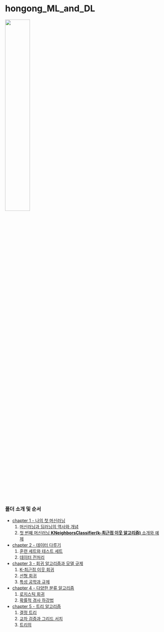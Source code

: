 # hongong_ML_and_DL

<img src="https://user-images.githubusercontent.com/80456601/131448592-21afcb85-2387-42fa-849f-a978d45cf558.png" width="40%" height="40%"/>

### 폴더 소개 및 순서
- [chapter 1 - 나의 첫 머신러닝](https://github.com/Ki-Sung/hongong_ML_and_DL/tree/chap1)
  1) [머신러닝과 딥러닝의 역사와 개념](https://nbviewer.jupyter.org/github/Ki-Sung/hongong_ML_and_DL/blob/chap1/01_Machin_Learning_and_Deep_Learning.ipynb)
  2) [첫 번째 머신러닝 **KNeighborsClassifier(k-최근접 이웃 알고리즘)** 소개와 예제](https://nbviewer.jupyter.org/github/Ki-Sung/hongong_ML_and_DL/blob/chap1/02_market_and_machine_learning.ipynb)
- [chapter 2 - 데이터 다루기](https://github.com/Ki-Sung/hongong_ML_and_DL/tree/chap2)
  1) [훈련 세트와 테스트 세트](https://nbviewer.jupyter.org/github/Ki-Sung/hongong_ML_and_DL/blob/chap2/2-1_training_set_and_test_set.ipynb)
  2) [데이터 전처리](https://nbviewer.jupyter.org/github/Ki-Sung/hongong_ML_and_DL/blob/chap2/2-2_preprocessing_dataset.ipynb)
- [chapter 3 - 회귀 알고리즘과 모델 규제](https://github.com/Ki-Sung/hongong_ML_and_DL/tree/chap3)
  1) [K-최근접 이웃 회귀](https://nbviewer.jupyter.org/github/Ki-Sung/hongong_ML_and_DL/blob/chap3/3-1_KNeighborsRegressor.ipynb)
  2) [선형 회귀](https://nbviewer.jupyter.org/github/Ki-Sung/hongong_ML_and_DL/blob/main/chapter_3/3-2_LinearRegression.ipynb)
  3) [특성 공학과 규제](https://nbviewer.jupyter.org/github/Ki-Sung/hongong_ML_and_DL/blob/main/chapter_3/3-3_Feature_Engineering_and_Regularization.ipynb)
- [chapter 4 - 다양한 분류 알고리즘](https://github.com/Ki-Sung/hongong_ML_and_DL/tree/chap4)
  1) [로지스틱 회귀](https://nbviewer.jupyter.org/github/Ki-Sung/hongong_ML_and_DL/blob/chap4/4-1_Logistic_Regression.ipynb)
  2) [확률적 경사 하강법](https://nbviewer.jupyter.org/github/Ki-Sung/hongong_ML_and_DL/blob/main/chapter_4/4-2_Stochastic%20Gradient%20Descent.ipynb)
- [chapter 5 - 트리 알고리즘](https://github.com/Ki-Sung/hongong_ML_and_DL/tree/chap5)
  1) [결정 트리](https://nbviewer.jupyter.org/github/Ki-Sung/hongong_ML_and_DL/blob/chap5/5-1_decision_tree.ipynb) 
  2) [교차 검증과 그리드 서치](https://nbviewer.jupyter.org/github/Ki-Sung/hongong_ML_and_DL/blob/main/chapter_5/5-2_Cross_Validation_and_Grid_search.ipynb)
  3) [트리의 ](https://nbviewer.jupyter.org/github/Ki-Sung/hongong_ML_and_DL/blob/main/chapter_5/5-3_Tree_Ensemble.ipynb)
